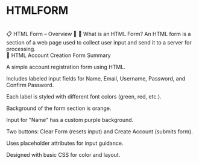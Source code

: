 # HTMLFORM
<br>
📋 HTML Form – Overview
🔹 🧾 What is an HTML Form?
An HTML form is a section of a web page used to collect user input and send it to a server for processing.
<br>
📝 HTML Account Creation Form Summary

A simple account registration form using HTML.

Includes labeled input fields for Name, Email, Username, Password, and Confirm Password.

Each label is styled with different font colors (green, red, etc.).

Background of the form section is orange.

Input for "Name" has a custom purple background.

Two buttons: Clear Form (resets input) and Create Account (submits form).

Uses placeholder attributes for input guidance.

Designed with basic CSS for color and layout.

</small>
